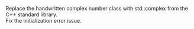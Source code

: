 Replace the handwritten complex number class with std::complex from the C++ standard library.  
Fix the initialization error issue.

